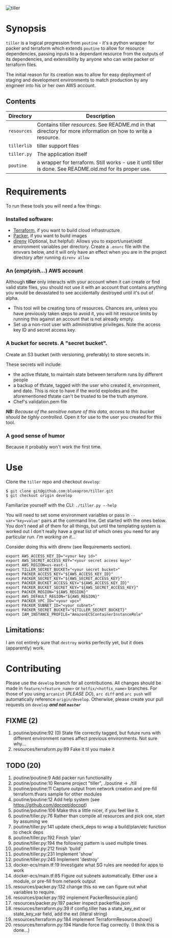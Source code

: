 ![tiller](http://i.imgur.com/TB3W2EU.jpg)

# Synopsis
`tiller` is a logical progression from `poutine` - it's a python wrapper for packer and terraform which extends `poutine` to allow for resource dependencies, passing inputs to a dependant resource from the outputs of its dependencies, and extensibility by anyone who can write packer or terraform files.

The initial reason for its creation was to allow for easy deployment of staging and development environments to match production by any engineer into his or her own AWS account.

## Contents
| Directory | Description |
| --- | --- |
| `resources` | Contains tiller _resources_. See README.md in that directory for more information on how to write a resource. |
| `tillerlib` | tiller support files | 
| `tiller.py` | The application itself | 
| `poutine` | a wrapper for terraform. Still works - use it until tiller is done. See README.old.md for its proper use. |

# Requirements

To run these tools you will need a few things:
### Installed software:
- [Terraform](https://www.terraform.io/downloads.html), if you want to build cloud infrastructure
- [Packer](https://www.packer.io/downloads.html), if you want to build images
- [direnv](http://direnv.net/) (Optional, but helpful): Allows you to export/unset/edit environment variables per directory. Create a `.envrc` file with the envvars below, and it will only have an effect when you are in the project directory after running `direnv allow`

### An (_emptyish..._) AWS account
Although **tiller** only interacts with your account when it can create or find valid state files, you should not use it with an account that contains anything you would be devastated to see accidentally destroyed until it's out of alpha.

- This tool will be creating tons of resources. Chances are, unless you have
  previously taken steps to avoid it, you will hit resource limits by running
  this against an account that is not already empty.
- Set up a non-root user with administrative privileges. Note the access key ID
  and secret access key.


### A bucket for secrets. A "secret bucket".
Create an S3 bucket (with versioning, preferably) to store secrets in. 

These secrets will include: 
- the active tfstate, to maintain state between terraform runs by different people
- a backup of tfstate, tagged with the user who created it, environment, and
  date. This is nice to have if the world explodes and the aforementioned tfstate can't
  be trusted to be the truth anymore.
- Chef's validation.pem file

_**NB:** Because of the sensitive nature of this data, access to this bucket should be
tighly controlled._ Open it for use to the user you created for this tool.

### A good sense of humor
Because it probably won't work the first time.

# Use
Clone the `tiller` repo and checkout `develop`:
```
$ git clone git@github.com:blueapron/tiller.git
$ git checkout origin develop
```

Familiarize yourself with the CLI:
`./tiller.py --help`

You will need to set some environment variables or pass in `--var="key=value"` pairs at the command line. Get started with the ones below. You don't need all of them for all things, but until the templating system is worked out I don't really have a great list of which ones you need for any particular run. _I'm working on it..._

Consider doing this with direnv (see Requirements section).
```
export AWS_ACCESS_KEY_ID="<your key id>"
export AWS_SECRET_ACCESS_KEY="<your secret access key>"
export AWS_REGION=us-east-1
export TILLER_SECRET_BUCKET="<your secret bucket>"
export PACKER_ACCESS_KEY="${AWS_ACCESS_KEY_ID}"
export PACKER_SECRET_KEY="${AWS_SECRET_ACCESS_KEY}"
export PACKER_BUCKET_ACCESS_KEY="${AWS_ACCESS_KEY_ID}"
export PACKER_BUCKET_SECRET_KEY="${AWS_SECRET_ACCESS_KEY}"
export PACKER_REGION="${AWS_REGION}"
export AWS_DEFAULT_REGION="${AWS_REGION}"
export PACKER_VPC_ID="<your vpc>"
export PACKER_SUBNET_ID="<your subnet>"
export PACKER_SECRET_BUCKET="${TILLER_SECRET_BUCKET}"
export IAM_INSTANCE_PROFILE="AmazonECSContainerInstanceRole"
```

## Limitations:
I am not entirely sure that `destroy` works perfectly yet, but it does (apparently) work. 


# Contributing
Please use the `develop` branch for all contributions. All changes should be made in `feature/<feature_name>` or `hotfix/<hotfix_name>` branches. For those of you using `arcanist` (_PLEASE DO_), `arc diff` and `arc push` will automatically reference `origin/develop`. Otherwise, please create your pull requests on `develop` ___and not `master`___

## FIXME (2)
1. poutine/poutine:92           (0) State file correctly tagged, but future runs with different environment names affect previous environments. Not sure why...
2. resources/terraform.py:89    Fake it til you make it

## TODO (20)
1. poutine/poutine:9            Add packer run functionality 
2. poutine/poutine:10           Rename project "tiller", ./poutine -> ./till
3. poutine/poutine:11           Capture output from network creation and pre-fill terraform.tfvars sample for other modules
4. poutine/poutine:12           Add help system (see https://github.com/docopt/docopt)
5. poutine/poutine:106          Make this a little nicer, if you feel like it.
6. poutine/tiller.py:76         Rather than compile all resources and pick one, start by assuming we 
7. poutine/tiller.py:141        update check_deps to wrap a build/plan/etc function to check deps 
8. poutine/tiller.py:192        Finish 'plan'
9. poutine/tiller.py:194        the following pattern is used multiple times.
10. poutine/tiller.py:212       finish 'build'
11. poutine/tiller.py:231       Implement 'show'
12. poutine/tiller.py:245       Implement 'destroy'
13. docker-ecs/main.tf:19       Investigate what SG rules are needed for apps to work
14. docker-ecs/main.tf:85       Figure out subnets automatically. Either use a module, or pre-fill from network output
15. resources/packer.py:132     change this so we can figure out what variables to require.
16. resources/packer.py:192     implement PackerResource.plan()
17. resources/packer.py:197     packer inspect packerfile.json
18. resources/terraform.py:39   if config.tiller has a state_key_ext or state_key_var field, add the ext (literal string)
19. resources/terraform.py:184  implement TerraformResource.show()
20. resources/terraform.py:194  Handle force flag correctly. (I think this is done...)
